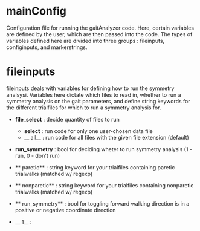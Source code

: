 # mainConfig

Configuration file for running the gaitAnalyzer code. Here, certain variables are defined by the user, which are then passed into
the code. The types of variables defined here are divided into three groups : fileinputs, configinputs, and markerstrings.

# fileinputs
fileinputs deals with variables for defining how to run the symmetry analsysi. Variables here dictate which files to read in, whether to run a symmetry analysis on the gait parameters, and define string keywords for the different trialfiles for which to run a symmetry analysis for.
 - **file_select** : decide quantity of files to run
   - __select__ :  run code for only one user-chosen data file
   -  __ all__ : run code for all files with the given file extension (default)
 -  **run_symmetry** : bool for deciding wheter to run symmetry analysis (1 - run, 0 - don't run)
 -  ** paretic** : string keyword for your trialfiles containing paretic trialwalks (matched w/ regexp)
 -  ** nonparetic** : string keyword for your trialfiles containing nonparetic trialwalks (matched w/ regexp)

   





 -  ** run_symmetry** : bool for toggling forward walking direction is in a positive or negative coordinate direction
   - __ 1__ : 
